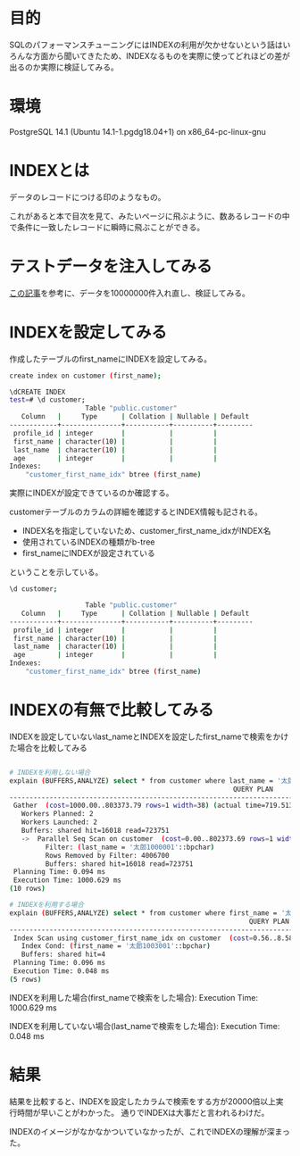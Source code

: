 # 目的
SQLのパフォーマンスチューニングにはINDEXの利用が欠かせないという話はいろんな方面から聞いてきたため、INDEXなるものを実際に使ってどれほどの差が出るのか実際に検証してみる。

# 環境
PostgreSQL 14.1 (Ubuntu 14.1-1.pgdg18.04+1) on x86_64-pc-linux-gnu

# INDEXとは
データのレコードにつける印のようなもの。

これがあると本で目次を見て、みたいページに飛ぶように、数あるレコードの中で条件に一致したレコードに瞬時に飛ぶことができる。

# テストデータを注入してみる
[この記事](https://qiita.com/yutoun/items/2033a62d62812da359ed)を参考に、データを10000000件入れ直し、検証してみる。

# INDEXを設定してみる
作成したテーブルのfirst_nameにINDEXを設定してみる。

```bash
create index on customer (first_name);

\dCREATE INDEX
test=# \d customer;
                   Table "public.customer"
   Column   |     Type      | Collation | Nullable | Default
------------+---------------+-----------+----------+---------
 profile_id | integer       |           |          |
 first_name | character(10) |           |          |
 last_name  | character(10) |           |          |
 age        | integer       |           |          |
Indexes:
    "customer_first_name_idx" btree (first_name)
```
実際にINDEXが設定できているのか確認する。

customerテーブルのカラムの詳細を確認するとINDEX情報も記される。

- INDEX名を指定していないため、customer_first_name_idxがINDEX名
- 使用されているINDEXの種類がb-tree
- first_nameにINDEXが設定されている

ということを示している。


```bash
\d customer;

                   Table "public.customer"
   Column   |     Type      | Collation | Nullable | Default
------------+---------------+-----------+----------+---------
 profile_id | integer       |           |          |
 first_name | character(10) |           |          |
 last_name  | character(10) |           |          |
 age        | integer       |           |          |
Indexes:
    "customer_first_name_idx" btree (first_name)
```

# INDEXの有無で比較してみる
INDEXを設定していないlast_nameとINDEXを設定したfirst_nameで検索をかけた場合を比較してみる

```bash

# INDEXを利用しない場合
explain (BUFFERS,ANALYZE) select * from customer where last_name = '太郎1000001';
                                                        QUERY PLAN
---------------------------------------------------------------------------------------------------------------------------
 Gather  (cost=1000.00..803373.79 rows=1 width=38) (actual time=719.513..1000.599 rows=1 loops=1)
   Workers Planned: 2
   Workers Launched: 2
   Buffers: shared hit=16018 read=723751
   ->  Parallel Seq Scan on customer  (cost=0.00..802373.69 rows=1 width=38) (actual time=899.488..992.163 rows=0 loops=3)
         Filter: (last_name = '太郎1000001'::bpchar)
         Rows Removed by Filter: 4006700
         Buffers: shared hit=16018 read=723751
 Planning Time: 0.094 ms
 Execution Time: 1000.629 ms
(10 rows)

# INDEXを利用する場合
explain (BUFFERS,ANALYZE) select * from customer where first_name = '太郎1003001';
                                                            QUERY PLAN
-----------------------------------------------------------------------------------------------------------------------------------
 Index Scan using customer_first_name_idx on customer  (cost=0.56..8.58 rows=1 width=38) (actual time=0.024..0.025 rows=0 loops=1)
   Index Cond: (first_name = '太郎1003001'::bpchar)
   Buffers: shared hit=4
 Planning Time: 0.096 ms
 Execution Time: 0.048 ms
(5 rows)
```

INDEXを利用した場合(first_nameで検索をした場合):
Execution Time: 1000.629 ms

INDEXを利用していない場合(last_nameで検索をした場合):
Execution Time: 0.048 ms

# 結果
結果を比較すると、INDEXを設定したカラムで検索をする方が20000倍以上実行時間が早いことがわかった。
通りでINDEXは大事だと言われるわけだ。

INDEXのイメージがなかなかついていなかったが、これでINDEXの理解が深まった。